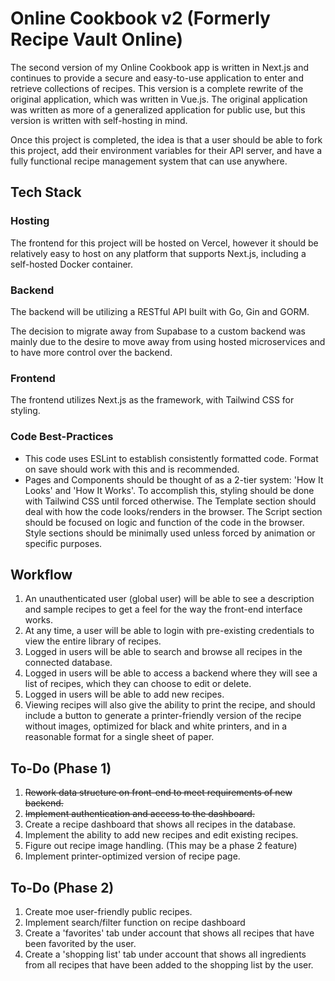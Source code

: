 # Online Cookbook v2 (Formerly Recipe Vault Online)

The second version of my Online Cookbook app is written in Next.js and continues to provide a secure and easy-to-use application to enter and retrieve collections of recipes. This version is a complete rewrite of the original application, which was written in Vue.js. The original application was written as more of a generalized application for public use, but this version is written with self-hosting in mind.

Once this project is completed, the idea is that a user should be able to fork this project, add their environment variables for their API server, and have a fully functional recipe management system that can use anywhere.

## Tech Stack

### Hosting

The frontend for this project will be hosted on Vercel, however it should be relatively easy to host on any platform that supports Next.js, including a self-hosted Docker container.

### Backend

The backend will be utilizing a RESTful API built with Go, Gin and GORM.

The decision to migrate away from Supabase to a custom backend was mainly due to the desire to move away from using hosted microservices and to have more control over the backend.

### Frontend

The frontend utilizes Next.js as the framework, with Tailwind CSS for styling.

### Code Best-Practices

- This code uses ESLint to establish consistently formatted code. Format on save should work with this and is recommended.
- Pages and Components should be thought of as a 2-tier system: 'How It Looks' and 'How It Works'. To accomplish this, styling should be done with Tailwind CSS until forced otherwise. The Template section should deal with how the code looks/renders in the browser. The Script section should be focused on logic and function of the code in the browser. Style sections should be minimally used unless forced by animation or specific purposes.

## Workflow

1. An unauthenticated user (global user) will be able to see a description and sample recipes to get a feel for the way the front-end interface works.
2. At any time, a user will be able to login with pre-existing credentials to view the entire library of recipes.
3. Logged in users will be able to search and browse all recipes in the connected database.
4. Logged in users will be able to access a backend where they will see a list of recipes, which they can choose to edit or delete.
5. Logged in users will be able to add new recipes.
6. Viewing recipes will also give the ability to print the recipe, and should include a button to generate a printer-friendly version of the recipe without images, optimized for black and white printers, and in a reasonable format for a single sheet of paper.

## To-Do (Phase 1)

1. ~~Rework data structure on front-end to meet requirements of new backend.~~
2. ~~Implement authentication and access to the dashboard.~~
3. Create a recipe dashboard that shows all recipes in the database.
4. Implement the ability to add new recipes and edit existing recipes.
5. Figure out recipe image handling. (This may be a phase 2 feature)
6. Implement printer-optimized version of recipe page.

## To-Do (Phase 2)

1. Create moe user-friendly public recipes.
2. Implement search/filter function on recipe dashboard
3. Create a 'favorites' tab under account that shows all recipes that have been favorited by the user.
4. Create a 'shopping list' tab under account that shows all ingredients from all recipes that have been added to the shopping list by the user.
